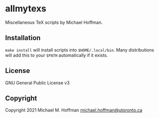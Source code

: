 # allmytexs

Miscellaneous TeX scripts by Michael Hoffman.

## Installation

`make install` will install scripts into `$HOME/.local/bin`. Many distributions will add this to your `$PATH` automatically if it exists.

## License

GNU General Public License v3

## Copyright

Copyright 2021 Michael M. Hoffman <michael.hoffman@utoronto.ca>
